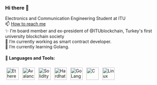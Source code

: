 ### Hi there 👋
Electronics and Communication Engineering Student at ITU
<br/>
📫 [How to reach me](mailto:erdoganu19@itu.edu.tr)
<br/>
✨ I'm board member and ex-president of @ITUblockchain, Turkey's first university blockchain society <br/>
🔭 I’m currently working as smart contract developer. <br/>
🌱 I’m currently learning Golang. <br/>


#### 🧰 Languages and Tools:
<p align="left">
<img src="https://upload.wikimedia.org/wikipedia/commons/thumb/0/05/Ethereum_logo_2014.svg/1257px-Ethereum_logo_2014.svg.png" alt="Ethereum" height="40" style="vertical-align:top; margin:4px">
<img src="https://www.prasm.io/wp-content/uploads/2021/04/avalanche-avax-logo.png" alt="Avalanche" height="40" style="vertical-align:top; margin:4px">
<img src="https://upload.wikimedia.org/wikipedia/commons/thumb/9/98/Solidity_logo.svg/1200px-Solidity_logo.svg.png" alt="Solidity" height="40" style="vertical-align:top; margin:4px">
<img src="https://seeklogo.com/images/H/hardhat-logo-888739EBB4-seeklogo.com.png" alt="Hardhat Ethereum" height="40" style="vertical-align:top; margin:4px">
<img src="https://seeklogo.com/images/G/go-logo-046185B647-seeklogo.com.png" alt="GoLang" height="40" style="vertical-align:top; margin:4px">
<img src="https://www.jalalmhz.ir/wp-content/uploads/2021/05/Introduction-to-C-programming-language.png" alt="C" height="40" style="vertical-align:top; margin:4px">
<img src="https://upload.wikimedia.org/wikipedia/commons/a/af/Tux.png" alt="Linux" height="40" style="vertical-align:top; margin:4px">

</p>
<!--
**ulerdogan/ulerdogan** is a ✨ _special_ ✨ repository because its `README.md` (this file) appears on your GitHub profile.

Here are some ideas to get you started:

- 🔭 I’m currently working on ...
- 🌱 I’m currently learning ...
- 👯 I’m looking to collaborate on ...
- 🤔 I’m looking   for help with ...
- 💬 Ask me about ...
- 📫 How to reach me: ...
- 😄 Pronouns: ...
- ⚡ Fun fact: ...
-->
